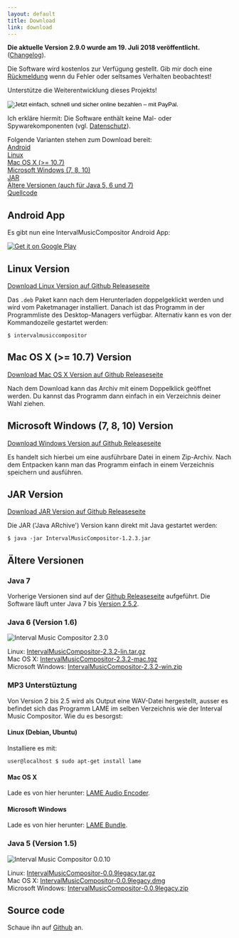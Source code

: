 ```yaml
---
layout: default
title: Download
link: download
---
```


**Die aktuelle Version 2.9.0 wurde am 19. Juli 2018 veröffentlicht.**<br/>
([Changelog](https://raw.githubusercontent.com/nwaldispuehl/interval-music-compositor/master/intervalmusiccompositor.app/src/main/resources/CHANGELOG.txt)).

Die Software wird kostenlos zur Verfügung gestellt. Gib mir doch eine [Rückmeldung](feedback_support) wenn du Fehler oder seltsames Verhalten beobachtest!

Unterstütze die Weiterentwicklung dieses Projekts! 
<p>
<form action="https://www.paypal.com/cgi-bin/webscr" method="post" target="_top">
<input name="cmd" value="_s-xclick" type="hidden">
<input name="hosted_button_id" value="5LNPUEDL99G62" type="hidden">
<input src="https://www.paypalobjects.com/de_DE/CH/i/btn/btn_donateCC_LG.gif" name="submit" alt="Jetzt einfach, schnell und sicher online bezahlen – mit PayPal." border="0" type="image">
<img alt="" src="https://www.paypalobjects.com/de_DE/i/scr/pixel.gif" width="1" border="0" height="1">
</form>
</p>

Ich erkläre hiermit: Die Software enthält keine Mal- oder Spywarekomponenten (vgl. [Datenschutz](et_cetera#privacy)). 

Folgende Varianten stehen zum Download bereit: <br/>
[Android](#android) <br/>
[Linux](#linux) <br/>
[Mac OS X (>= 10.7)](#osx) <br/>
[Microsoft Windows (7, 8, 10)](#windows) <br/>
[JAR](#jar) <br/>
[Ältere Versionen (auch für Java 5, 6 und 7)](#legacy) <br/>
[Quellcode](#source) 

<a name="android"></a>

## Android App

Es gibt nun eine IntervalMusicCompositor Android App:

<a href='https://play.google.com/store/apps/details?id=ch.retorte.intervalmusiccompositor'><img alt='Get it on Google Play' src='https://play.google.com/intl/en_us/badges/images/generic/en_badge_web_generic.png' style='max-width:256px;'/></a>

<a name="linux"></a>

## Linux Version
[Download Linux Version auf Github Releaseseite](https://github.com/nwaldispuehl/interval-music-compositor/releases/latest)

Das `.deb` Paket kann nach dem Herunterladen doppelgeklickt werden und wird vom Paketmanager installiert. Danach ist das Programm in der Programmliste des Desktop-Managers verfügbar. Alternativ kann es von der Kommandozeile gestartet werden:

    $ intervalmusiccompositor

<a name="osx"></a>

## Mac OS X (>= 10.7) Version
[Download Mac OS X Version auf Github Releaseseite](https://github.com/nwaldispuehl/interval-music-compositor/releases/latest)

Nach dem Download kann das Archiv mit einem Doppelklick geöffnet werden. Du kannst das Programm dann einfach in ein Verzeichnis deiner Wahl ziehen. 

<a name="windows"></a>

## Microsoft Windows (7, 8, 10) Version
[Download Windows Version auf Github Releaseseite](https://github.com/nwaldispuehl/interval-music-compositor/releases/latest)

Es handelt sich hierbei um eine ausführbare Datei in einem Zip-Archiv. Nach dem Entpacken kann man das Programm einfach in einem Verzeichnis speichern und ausführen.

<a name="jar"></a>

## JAR Version
[Download JAR Version auf Github Releaseseite](https://github.com/nwaldispuehl/interval-music-compositor/releases/latest)

Die JAR ('Java ARchive') Version kann direkt mit Java gestartet werden:

    $ java -jar IntervalMusicCompositor-1.2.3.jar


<a name="legacy"></a>

## Ältere Versionen

### Java 7
Vorherige Versionen sind auf der [Github Releaseseite](https://github.com/nwaldispuehl/interval-music-compositor/releases) aufgeführt. Die Software läuft unter Java 7 bis [Version 2.5.2](https://github.com/nwaldispuehl/interval-music-compositor/releases/tag/v2.5.2).

### Java 6 (Version 1.6)
![Interval Music Compositor 2.3.0](/interval-music-compositor/img/imc-2.3.0.jpg)

Linux: [IntervalMusicCompositor-2.3.2-lin.tar.gz](/interval-music-compositor/resources/IntervalMusicCompositor-2.3.2-lin.tar.gz) <br/>
Mac OS X: [IntervalMusicCompositor-2.3.2-mac.tgz](/interval-music-compositor/resources/IntervalMusicCompositor-2.3.2-mac.tgz) <br/>
Microsoft Windows: [IntervalMusicCompositor-2.3.2-win.zip](/interval-music-compositor/resources/IntervalMusicCompositor-2.3.2-win.zip)

### MP3 Unterstüztung

Von Version 2 bis 2.5 wird als Output eine WAV-Datei hergestellt, ausser es befindet sich das Programm LAME im selben Verzeichnis wie der Interval Music Compositor. Wie du es besorgst:

#### Linux (Debian, Ubuntu)

Installiere es mit:

    user@localhost $ sudo apt-get install lame

#### Mac OS X

Lade es von hier herunter: [LAME Audio Encoder](http://www.thalictrum.com/index.php?pageid=2).

#### Microsoft Windows

Lade es von hier herunter: [LAME Bundle](http://www.rarewares.org/mp3-lame-bundle.php).

### Java 5 (Version 1.5)
![Interval Music Compositor 0.0.10](/interval-music-compositor/img/imc-0.0.10.jpg)

Linux: [IntervalMusicCompositor-0.0.9legacy.tar.gz](/interval-music-compositor/resources/IntervalMusicCompositor-0.0.9legacy.tar.gz) <br/>
Mac OS X: [IntervalMusicCompositor-0.0.9legacy.dmg](/interval-music-compositor/resources/IntervalMusicCompositor-0.0.9legacy.dmg) <br/>
Microsoft Windows: [IntervalMusicCompositor-0.0.9legacy.zip](/interval-music-compositor/resources/IntervalMusicCompositor-0.0.9legacy.zip)

<a name="source"></a>

## Source code
Schaue ihn auf [Github](https://github.com/nwaldispuehl/interval-music-compositor) an.
